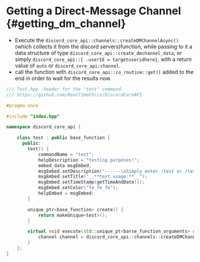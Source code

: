 Getting a Direct-Message Channel {#getting_dm_channel}
============
- Execute the `discord_core_api::channels::createDMChannelAsync()` (which collects it from the discord servers)function, while passing to it a data structure of type `discord_core_api::create_dmchannel_data`, or simply `discord_core_api::{ .userId = targetuseridhere}`, with a return value of `auto` or `discord_core_api:channel`.
- call the function with `discord_core_api::co_routine::get()` added to the end in order to wait for the results now.

```cpp
/// Test.hpp -header for the "test" command.
/// https://github.com/RealTimeChris/DiscordCoreAPI

#pragma once

#include "index.hpp"

namespace discord_core_api {

	class test : public base_function {
	  public:
		test() {
			commandName = "test";
			helpDescription = "testing purposes!";
			embed_data msgEmbed;
			msgEmbed.setDescription("------\nSimply enter !test or /test!\n------");
			msgEmbed.setTitle("__**test usage:**__");
			msgEmbed.setTimeStamp(getTimeAndDate());
			msgEmbed.setColor("fe_fe_fe");
			helpEmbed = msgEmbed;
		}

		unique_ptr<base_function> create() {
			return makeUnique<test>();
		}

		virtual void execute(std::unique_pt<barse_function_arguments> args) {
			channel channel = discord_core_api::channels::createDMChannelAsync({.userId = args.eventData.getAuthorId()}).get();
		}
	};
}
```
